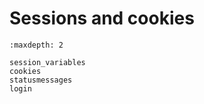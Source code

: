 # Sessions and cookies

```{toctree}
:maxdepth: 2

session_variables
cookies
statusmessages
login
```
